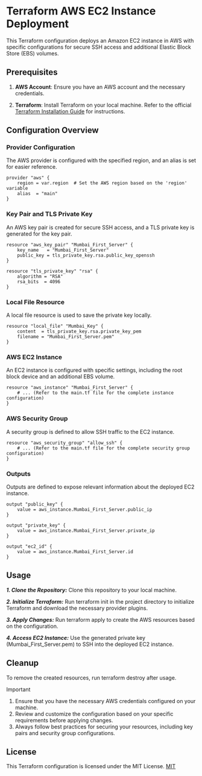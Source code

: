 # Terraform AWS EC2 Instance Deployment

This Terraform configuration deploys an Amazon EC2 instance in AWS with specific configurations for secure SSH access and additional Elastic Block Store (EBS) volumes.

## Prerequisites

1. **AWS Account**: Ensure you have an AWS account and the necessary credentials.

2. **Terraform**: Install Terraform on your local machine. Refer to the official [Terraform Installation Guide](https://learn.hashicorp.com/tutorials/terraform/install-cli) for instructions.

## Configuration Overview

### Provider Configuration

The AWS provider is configured with the specified region, and an alias is set for easier reference.

```hcl
provider "aws" {
    region = var.region  # Set the AWS region based on the 'region' variable
    alias  = "main"
}
```

### Key Pair and TLS Private Key

An AWS key pair is created for secure SSH access, and a TLS private key is generated for the key pair.
```
resource "aws_key_pair" "Mumbai_First_Server" {
    key_name   = "Mumbai_First_Server"
    public_key = tls_private_key.rsa.public_key_openssh
}

resource "tls_private_key" "rsa" {
    algorithm = "RSA"
    rsa_bits  = 4096
}
```

### Local File Resource

A local file resource is used to save the private key locally.

```
resource "local_file" "Mumbai_Key" {
    content  = tls_private_key.rsa.private_key_pem
    filename = "Mumbai_First_Server.pem"
}
```

### AWS EC2 Instance

An EC2 instance is configured with specific settings, including the root block device and an additional EBS volume.

```
resource "aws_instance" "Mumbai_First_Server" {
    # ... (Refer to the main.tf file for the complete instance configuration)
}
```

### AWS Security Group
A security group is defined to allow SSH traffic to the EC2 instance.
```
resource "aws_security_group" "allow_ssh" {
    # ... (Refer to the main.tf file for the complete security group configuration)
}
```

### Outputs
Outputs are defined to expose relevant information about the deployed EC2 instance.
```
output "public_key" {
    value = aws_instance.Mumbai_First_Server.public_ip
}

output "private_key" {
    value = aws_instance.Mumbai_First_Server.private_ip
}

output "ec2_id" {
    value = aws_instance.Mumbai_First_Server.id
}
```

## Usage
***1. Clone the Repository:*** Clone this repository to your local machine.

***2. Initialize Terraform:*** Run terraform init in the project directory to initialize Terraform and download the necessary provider plugins.

***3. Apply Changes:*** Run terraform apply to create the AWS resources based on the configuration.

***4. Access EC2 Instance:*** Use the generated private key (Mumbai_First_Server.pem) to SSH into the deployed EC2 instance.


## Cleanup
To remove the created resources, run terraform destroy after usage.


> [!IMPORTANT]
> 1. Ensure that you have the necessary AWS credentials configured on your machine.
> 2. Review and customize the configuration based on your specific requirements before applying changes.
> 3. Always follow best practices for securing your resources, including key pairs and security group configurations.
## License
This Terraform configuration is licensed under the MIT License.
[MIT](https://choosealicense.com/licenses/mit/)

